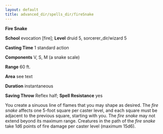 ```yaml
---
layout: default
title: advanced_dir/spells_dir/fireSnake
---
```

 **Fire Snake**

**School** evocation [fire]; **Level** druid 5, sorcerer_dir/wizard 5

**Casting Time** 1 standard action

**Components** V, S, M (a snake scale)

**Range** 60 ft.

**Area** see text

**Duration** instantaneous

**Saving Throw** Reflex half; **Spell Resistance** yes

You create a sinuous line of flames that you may shape as desired. The _fire snake_ affects one 5-foot square per caster level, and each square must be adjacent to the previous square, starting with you. The _fire snake_ may not extend beyond its maximum range. Creatures in the path of the _fire snake_ take 1d6 points of fire damage per caster level (maximum 15d6).

